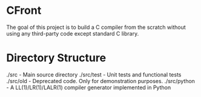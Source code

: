 # CFront 
The goal of this project is to build a C compiler from the scratch without using any third-party code except standard C library.

# Directory Structure
./src - Main source directory
./src/test - Unit tests and functional tests
./src/old - Deprecated code. Only for demonstration purposes.
./src/python - A LL(1)/LR(1)/LALR(1) compiler generator implemented in Python
 
